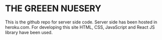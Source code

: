 # THE GREEEN NUESERY

This is the github repo for server side code. Server side has been hosted in heroku.com.
For developing this site HTML, CSS, JavaScript and React JS library have been used.
